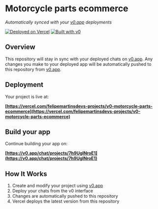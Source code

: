 # Motorcycle parts ecommerce

*Automatically synced with your [v0.app](https://v0.app) deployments*

[![Deployed on Vercel](https://img.shields.io/badge/Deployed%20on-Vercel-black?style=for-the-badge&logo=vercel)](https://vercel.com/felipemartinsdevs-projects/v0-motorcycle-parts-ecommerce)
[![Built with v0](https://img.shields.io/badge/Built%20with-v0.app-black?style=for-the-badge)](https://v0.app/chat/projects/7h9UgINroE1)

## Overview

This repository will stay in sync with your deployed chats on [v0.app](https://v0.app).
Any changes you make to your deployed app will be automatically pushed to this repository from [v0.app](https://v0.app).

## Deployment

Your project is live at:

**[https://vercel.com/felipemartinsdevs-projects/v0-motorcycle-parts-ecommerce](https://vercel.com/felipemartinsdevs-projects/v0-motorcycle-parts-ecommerce)**

## Build your app

Continue building your app on:

**[https://v0.app/chat/projects/7h9UgINroE1](https://v0.app/chat/projects/7h9UgINroE1)**

## How It Works

1. Create and modify your project using [v0.app](https://v0.app)
2. Deploy your chats from the v0 interface
3. Changes are automatically pushed to this repository
4. Vercel deploys the latest version from this repository